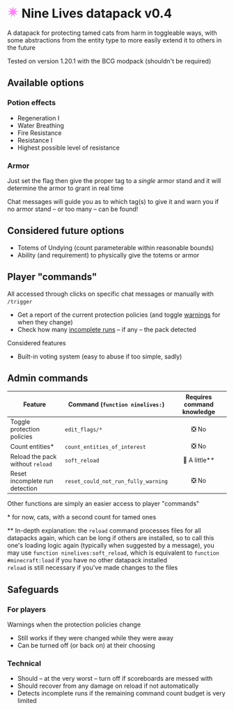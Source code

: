 # ![](images/pack_026p.png) Nine Lives datapack v0.4

A datapack for protecting tamed cats from harm in toggleable ways,
with some abstractions from the entity type
to more easily extend it to others in the future

Tested on version 1.20.1 with the BCG modpack (shouldn't be required)

## Available options

### Potion effects

- Regeneration I
- Water Breathing
- Fire Resistance
- Resistance I
- Highest possible level of resistance

### Armor

Just set the flag then give the proper tag to a *single* armor stand
and it will determine the armor to grant in real time

Chat messages will guide you as to which tag(s) to give it
and warn you if no armor stand – or too many – can be found!

## Considered future options

- Totems of Undying (count parameterable within reasonable bounds)
- Ability (and requirement) to physically give the totems or armor

## Player "commands"

All accessed through clicks on specific chat messages
or manually with `/trigger`
- Get a report of the current protection policies 
(and toggle [warnings](#for-players) for when they change)
- Check how many [incomplete runs](#technical) – if any – the pack detected

Considered features
- Built-in voting system (easy to abuse if too simple, sadly)

## Admin commands

Feature | Command (`function ninelives:`) | Requires command knowledge
-|-|:-:
Toggle protection policies | `edit_flags/*` | ❎ No
Count entities\* | `count_entities_of_interest` | ❎ No
Reload the pack without `reload` | `soft_reload` | 🤏 A little\*\*
Reset incomplete run detection | `reset_could_not_run_fully_warning` | ❎ No

Other functions are simply an easier access to player "commands"

\* for now, cats, with a second count for tamed ones

\*\* In-depth explanation:
the `reload` command processes files for all datapacks again,
which can be long if others are installed,
so to call this one's loading logic again
(typically when suggested by a message),
you may use `function ninelives:soft_reload`,
which is equivalent to `function #minecraft:load`
if you have no other datapack installed  
`reload` is still necessary if you've made changes to the files

## Safeguards

### For players

Warnings when the protection policies change
- Still works if they were changed while they were away
- Can be turned off (or back on) at their choosing

### Technical

- Should – at the very worst – turn off if scoreboards are messed with
- Should recover from any damage on reload if not automatically
- Detects incomplete runs if the remaining command count budget is very limited
